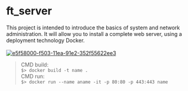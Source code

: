 # ft_server

This project is intended to introduce the basics of system and network administration. It will allow you to install a complete web server, using a deployment technology Docker.
<br><br>
<a href="https://ibb.co/0YdqBSX"><img src="https://i.ibb.co/wpxyJXL/e5f58000-f503-11ea-91e2-352f55622ee3.png" alt="e5f58000-f503-11ea-91e2-352f55622ee3" border="0"></a>
<br>
 > CMD build:<br>
 > `$> docker build -t name .`<br>
 > CMD run:<br>
 > `$> docker run --name aname -it -p 80:80 -p 443:443 name`<br>
